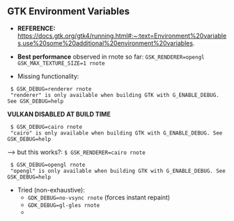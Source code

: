 ## GTK Environment Variables

* **REFERENCE:** https://docs.gtk.org/gtk4/running.html#:~:text=Environment%20variables,use%20some%20additional%20environment%20variables.
* **Best performance** observed in rnote so far: `GSK_RENDERER=opengl GSK_MAX_TEXTURE_SIZE=1 rnote`

* Missing functionality:

```
 $ GSK_DEBUG=renderer rnote
 "renderer" is only available when building GTK with G_ENABLE_DEBUG. See GSK_DEBUG=help
```

  **VULKAN DISABLED AT BUILD TIME**

```
 $ GSK_DEBUG=cairo rnote
 "cairo" is only available when building GTK with G_ENABLE_DEBUG. See GSK_DEBUG=help
```
  --> but this works?: `$ GSK_RENDERER=cairo rnote`

```
 $ GSK_DEBUG=opengl rnote
 "opengl" is only available when building GTK with G_ENABLE_DEBUG. See GSK_DEBUG=help
```

 * Tried (non-exhaustive):
    - `GDK_DEBUG=no-vsync rnote` (forces instant repaint)
    - `GDK_DEBUG=gl-gles rnote` 
    - 
